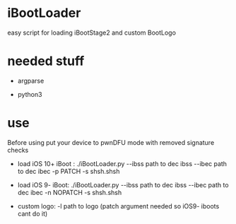 # iBootLoader
easy script for loading iBootStage2 and custom BootLogo
# needed stuff

- argparse

- python3

# use

Before using put your device to pwnDFU mode with removed signature checks

- load iOS 10+ iBoot : ./iBootLoader.py --ibss path to dec ibss --ibec path to dec ibec -p PATCH -s shsh.shsh

- load iOS 9- iBoot: ./iBootLoader.py --ibss path to dec ibss --ibec path to dec ibec -n NOPATCH -s shsh.shsh

- custom logo: -l path to logo (patch argument needed so iOS9- iboots cant do it)


